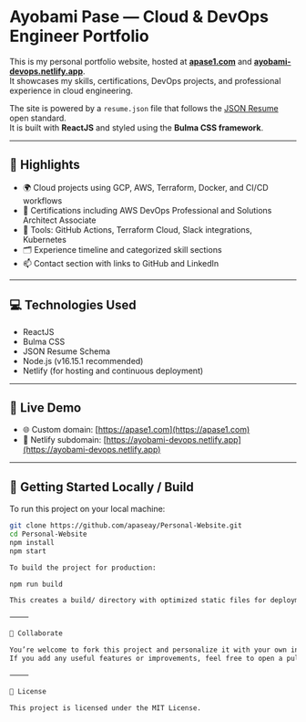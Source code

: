 # Ayobami Pase — Cloud & DevOps Engineer Portfolio

This is my personal portfolio website, hosted at [**apase1.com**](https://apase1.com) and [**ayobami-devops.netlify.app**](https://ayobami-devops.netlify.app).  
It showcases my skills, certifications, DevOps projects, and professional experience in cloud engineering.

The site is powered by a `resume.json` file that follows the [JSON Resume](https://jsonresume.org/) open standard.  
It is built with **ReactJS** and styled using the **Bulma CSS framework**.

---

## 📌 Highlights

- 🌍 Cloud projects using GCP, AWS, Terraform, Docker, and CI/CD workflows  
- 🧠 Certifications including AWS DevOps Professional and Solutions Architect Associate  
- 🔧 Tools: GitHub Actions, Terraform Cloud, Slack integrations, Kubernetes  
- 🗂️ Experience timeline and categorized skill sections  
- 📫 Contact section with links to GitHub and LinkedIn  

---

## 💻 Technologies Used

- ReactJS  
- Bulma CSS  
- JSON Resume Schema  
- Node.js (v16.15.1 recommended)  
- Netlify (for hosting and continuous deployment)

---

## 🚀 Live Demo

- 🌐 Custom domain: [https://apase1.com](https://apase1.com)  
- 🧪 Netlify subdomain: [https://ayobami-devops.netlify.app](https://ayobami-devops.netlify.app)

---

## 🧰 Getting Started Locally / Build

To run this project on your local machine:

```bash
git clone https://github.com/apaseay/Personal-Website.git
cd Personal-Website
npm install
npm start

To build the project for production:

npm run build

This creates a build/ directory with optimized static files for deployment (e.g. to Netlify).

⸻

🤝 Collaborate

You’re welcome to fork this project and personalize it with your own information.
If you add any useful features or improvements, feel free to open a pull request and share them with the community 🙂

⸻

📄 License

This project is licensed under the MIT License.

